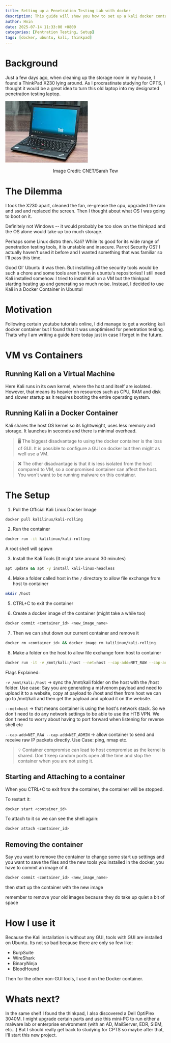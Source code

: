 ```yaml
---
title: Setting up a Penetration Testing Lab with docker
description: This guide will show you how to set up a kali docker container that can be easily used from your host machine.
author: Hnin
date: 2025-07-14 11:33:00 +0800
categories: [Pentration Testing, Setup]
tags: [docker, ubuntu, kali, thinkpad]
---
```


# Background
Just a few days ago, when cleaning up the storage room in my house, I found a ThinkPad X230 lying around. As I procrastinate studying for CPTS, I thought it would be a great idea to turn this old laptop into my designated penetration testing laptop. 

![ThinkPad X230 Image](../assets/img/thinkpad-x230.png)
<p style="text-align: center;">Image Credit: CNET/Sarah Tew</p>

# The Dilemma 
I took the X230 apart, cleaned the fan, re-grease the cpu, upgraded the ram and ssd and replaced the screen. Then I thought about what OS I was going to boot on it. 

Definitely not Windows -- it would probably be too slow on the thinkpad and the OS alone would take up too much storage. 

Perhaps some Linux distro then. Kali? While its good for its wide range of penetration testing tools, it is unstable and insecure. Parrot Security OS? I actually haven't used it before and I wanted something that was familiar so I'll pass this time. 

Good Ol' Ubuntu it was then. But installing all the security tools would be such a chore and some tools aren't even in ubuntu's repositories! I still need Kali installed somehow. I tried to install Kali on a VM but the thinkpad starting heating up and generating so much noise. Instead, I decided to use Kali in a Docker Container in Ubuntu!

# Motivation
Following certain youtube tutorials online, I did manage to get a working kali docker container but I found that it was unoptimised for penetration testing. Thats why I am writing a guide here today just in case I forget in the future. 

# VM vs Containers 

## Running Kali on a Virtual Machine 
Here Kali runs in its own kernel, where the host and itself are isolated. However, that means its heavier on resources such as CPU, RAM and disk and slower startup as it requires booting the entire operating system. 

## Running Kali in a Docker Container
Kali shares the host OS kernel so its lightweight, uses less memory and storage. It launches in seconds and there is minimal overhead. 

> 🖥️ The biggest disadvantage to using the docker container is the loss of GUI. It is possible to configure a GUI on docker but then might as well use a VM. 

> ❌ The other disadvantage is that it is less isolated from the host compared to VM, so a compromised container can affect the host. You won't want to be running malware on this container. 

# The Setup 

1. Pull the Official Kali Linux Docker Image
```bash
docker pull kalilinux/kali-rolling
```

2. Run the container 
```bash
docker run -it kalilinux/kali-rolling
```
A root shell will spawn 

3. Install the Kali Tools (It might take around 30 minutes)
```bash
apt update && apt -y install kali-linux-headless
```

4. Make a folder called host in the `/` directory to allow file exchange from host to container
```bash
mkdir /host
```

5. CTRL+C to exit the container

6. Create a docker image of the container (might take a while too)
```bash
docker commit <container_id> <new_image_name>
```

7. Then we can shut down our current container and remove it 
```bash
docker rm <container_id> && docker image rm kalilinux/kali-rolling
```

8. Make a folder on the host to allow file exchange form host to container
```bash
docker run -it -v /mnt/kali:/host --net=host --cap-add=NET_RAW --cap-add=NET_ADMIN <new_image_name> /bin/bash
```

Flags Explained:

`-v /mnt/kali:/host` -> sync the /mnt/kali folder on the host with the /host folder. Use case: Say you are generating a msfvenom payload and need to upload it to a website, copy at payload to /host and then from host we can go to /mnt/kali and then get the payload and upload it on the website. 

`--net=host` -> that means container is using the host's network stack. So we don't need to do any network settings to be able to use the HTB VPN. We don't need to worry about having to port forward when listening for reverse shell etc

`--cap-add=NET_RAW --cap-add=NET_ADMIN` -> allow container to send and receive raw IP packets directly. Use Case: ping, nmap etc.

> 💡 Container compromise can lead to host compromise as the kernel is shared. Don't keep random ports open all the time and stop the container when you are not using it.

## Starting and Attaching to a container
When you CTRL+C to exit from the container, the container will be stopped. 

To restart it: 
```bash
docker start <container_id>
```

To attach to it so we can see the shell again: 
```bash
docker attach <container_id>
```

## Removing the container 
Say you want to remove the container to change some start up settings and you want to save the files and the new tools you installed in the docker, you have to commit an image of it. 
```bash
docker commit <container_id> <new_image_name>
```
then start up the container with the new image

remember to remove your old images because they do take up quiet a bit of space

# How I use it
Because the Kali installation is without any GUI, tools with GUI are installed on Ubuntu. Its not so bad because there are only so few like: 

- BurpSuite
- WireShark 
- BinaryNinja
- BloodHound

Then for the other non-GUI tools, I use it on the Docker container. 

# Whats next? 
In the same shelf I found the thinkpad, I also discovered a Dell OptiPlex 3040M. I might upgrade certain parts and use this mini-PC to run either a malware lab or enterprise environment (with an AD, MailServer, EDR, SIEM, etc...) But I should really get back to studying for CPTS so maybe after that, I'll start this new project. 